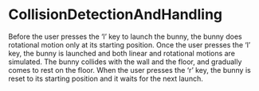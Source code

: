 # CollisionDetectionAndHandling
Before the user presses the ‘l’ key to launch the bunny, the bunny does rotational motion only at its starting position. Once the user presses the ‘l’ key, the bunny is launched and both linear and rotational motions are simulated. The bunny collides with the wall and the floor, and gradually comes to rest on the floor.  When the user presses the ‘r’ key, the bunny is reset to its starting position and it waits for the next launch.
